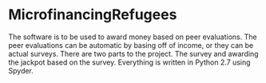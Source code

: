 # MicrofinancingRefugees
The software is to be used to award money based on peer evaluations. The peer evaluations can be automatic by basing off of income, or they can be actual surveys. There are two parts to the project. The survey and awarding the jackpot based on the survey. Everything is written in Python 2.7 using Spyder.

